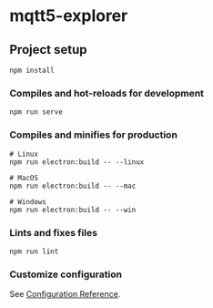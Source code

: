 # mqtt5-explorer

## Project setup
```
npm install
```

### Compiles and hot-reloads for development
```
npm run serve
```

### Compiles and minifies for production
```
# Linux
npm run electron:build -- --linux

# MacOS
npm run electron:build -- --mac

# Windows
npm run electron:build -- --win
```

### Lints and fixes files
```
npm run lint
```

### Customize configuration
See [Configuration Reference](https://cli.vuejs.org/config/).
